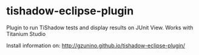 tishadow-eclipse-plugin
=======================

Plugin to run TiShadow tests and display results on JUnit View. Works with Titanium Studio

Install information on: http://gzunino.github.io/tishadow-eclipse-plugin/
